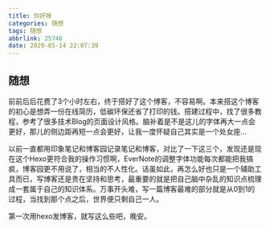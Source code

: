```yaml
---
title: 你好呀
categories: 随想
tags: 随想
abbrlink: 25746
date: 2020-05-14 22:07:39
---
```

## 随想

前前后后花费了3个小时左右，终于搭好了这个博客，不容易啊。本来搭这个博客的初心是想弄一份在线简历，低碳环保还省了打印的钱。搭建过程中，找了很多教程，参考了很多技术Blog的页面设计风格。脑补着是不是这儿的字体再大一点会更好，那儿的侧边距再短一点会更好，让我一度怀疑自己其实是一个处女座...

<!--more-->

以前一直都用印象笔记和博客园记录笔记和博客，对比了一下这三个，发现还是现在这个Hexo更符合我的操作习惯啊，EverNote的调整字体功能每次都能把我搞疯，博客园更不用说了，相当的不人性化。话虽如此，再怎么好也只是一个辅助工具而已，写博客还是贵在坚持和思考，最重要的就是把自己脑中杂乱的知识点梳理成一套属于自己的知识体系。万事开头难，写一篇博客最难的部分就是从0到1的过程，当找到那个点之后，世界便只剩自己一人。


第一次用hexo发博客，就写这么些吧，晚安。
